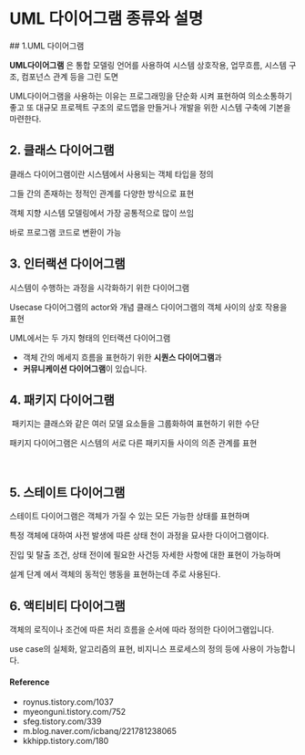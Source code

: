 # UML 다이어그램 종류와 설명

​## 1.UML 다이어그램

**UML다이어그램** 은 통합 모델링 언어를 사용하여 시스템 상호작용, 업무흐름, 시스템 구조, 컴포넌스 관계 등을 그린 도면

UML다이어그램을 사용하는 이유는 프로그래밍을 단순화 시켜 표현하여 의소소통하기 좋고 또 대규모 프로젝트 구조의 로드맵을 만들거나 개발을 위한 시스템 구축에 기본을 마련한다.

<script src="https://gist.github.com/jun108059/eeb1f823c7803194dd0070652f91473e.js"></script>

## 2. 클래스 다이어그램

클래스 다이어그램이란 시스템에서 사용되는 객체 타입을 정의

그들 간의 존재하는 정적인 관계를 다양한 방식으로 표현

객체 지향 시스템 모델링에서 가장 공통적으로 많이 쓰임

바로 프로그램 코드로 변환이 가능

## 3. 인터랙션 다이어그램

시스템이 수행하는 과정을 시각화하기 위한 다이어그램

Usecase 다이어그램의 actor와 개념 클래스 다이어그램의 객체 사이의 상호 작용을 표현

UML에서는 두 가지 형태의 인터랙션 다이어그램

- 객체 간의 메세지 흐름을 표현하기 위한 **시퀀스 다이어그램**과 
- **커뮤니케이션 다이어그램**이 있습니다.

## 4. 패키지 다이어그램

​
패키지는 클래스와 같은 여러 모델 요소들을 그룹화하여 표현하기 위한 수단

패키지 다이어그램은 시스템의 서로 다른 패키지들 사이의 의존 관계를 표현

​
## 5. 스테이트 다이어그램


스테이트 다이어그램은 객체가 가질 수 있는 모든 가능한 상태를 표현하며

특정 객체에 대하여 사전 발생에 따른 상태 천이 과정을 묘사한 다이어그램이다.

진입 및 탈출 조건, 상태 전이에 필요한 사건등 자세한 사항에 대한 표현이 가능하며

설계 단계 에서 객체의 동적인 행동을 표현하는데 주로 사용된다.
​

## 6. 액티비티 다이어그램

객체의 로직이나 조건에 따른 처리 흐름을 순서에 따라 정의한 다이어그램입니다.

use case의 실체화, 알고리즘의 표현, 비지니스 프로세스의 정의 등에 사용이 가능합니다.

#### Reference

- roynus.tistory.com/1037 
- myeonguni.tistory.com/752 
- sfeg.tistory.com/339
- m.blog.naver.com/icbanq/221781238065
- kkhipp.tistory.com/180